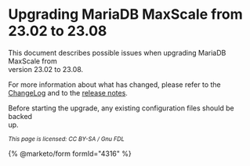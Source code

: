 # Upgrading MariaDB MaxScale from 23.02 to 23.08

This document describes possible issues when upgrading MariaDB MaxScale from\
version 23.02 to 23.08.

For more information about what has changed, please refer to the [ChangeLog](https://app.gitbook.com/s/aEnK0ZXmUbJzqQrTjFyb/maxscale) and to the [release notes](https://app.gitbook.com/s/aEnK0ZXmUbJzqQrTjFyb/maxscale).

Before starting the upgrade, any existing configuration files should be backed\
up.

<sub>_This page is licensed: CC BY-SA / Gnu FDL_</sub>

{% @marketo/form formId="4316" %}
